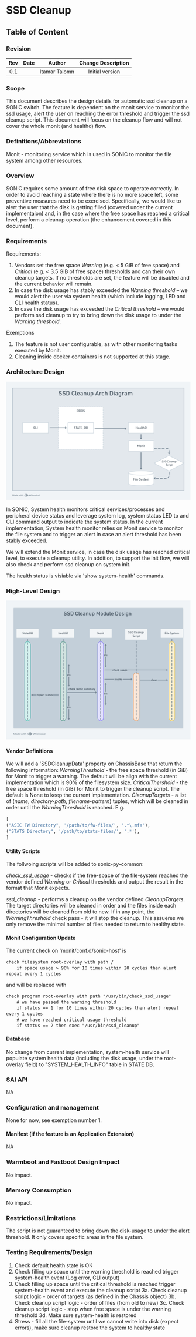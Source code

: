 # SSD Cleanup #

## Table of Content 

### Revision  
| Rev | Date             | Author                  | Change Description                                           |
|:---:|:----------------:|:-----------------------:|:------------------------------------------------------------:|
| 0.1 |                  | Itamar Talomn           | Initial version                                              |

### Scope  

This document describes the design details for automatic ssd cleanup on a SONiC switch. The feature is dependent on the monit service to monitor the ssd usage, alert the user on reaching the error threshold and trigger the ssd cleanup script. This document will focus on the cleanup flow and will not cover the whole monit (and healthd) flow.

### Definitions/Abbreviations 

Monit - monitoring service which is used in SONiC to monitor the file system among other resources.

### Overview 

SONiC requires some amount of free disk space to operate correctly. In order to avoid reaching a state where there is no more space left, some preventive measures need to be exercised. Specifically, we would like to alert the user that the disk is getting filled (covered under the current implementaion) and, in the case where the free space has reached a critical level, perform a cleanup operation (the enhancement covered in this document).

### Requirements

Requirements:

1. Vendors set the free space _Warning_ (e.g. < 5 GiB of free space) and _Critical_ (e.g. < 3.5 GiB of free space) thresholds and can their own cleanup targets. If no thresholds are set, the feature will be disabled and the current behavior will remain.
2. In case the disk usage has stably exceeded the _Warning threshold_ – we would alert the user via system health (which include logging, LED and CLI health status).
3.	In case the disk usage has exceeded the _Critical threshold_ – we would perform ssd cleanup to try to bring down the disk usage to under the _Warning threshold_.

Exemptions
1. The feature is not user configurable, as with other monitoring tasks executed by Monit.
2. Cleaning inside docker containers is not supported at this stage.

### Architecture Design 

![System chart](ssd_cleanup_arch.png "Figure 1: SSD Cleanup Arch")

In SONiC, System health monitors critical services/processes and peripheral device status and leverage system log, system status LED to and CLI command output to indicate the system status. In the current implementation, System health monitor relies on Monit service to monitor the file system and to trigger an alert in case an alert threshold has been stably exceeded.

We will extend the Monit service, in case the disk usage has reached critical level, to execute a cleanup utility.
In addition, to support the init flow, we will also check and perform ssd cleanup on system init.

The health status is visiable via 'show system-health' commands.


### High-Level Design 

![Module chart](ssd_cleanup_module.png "Figure 1: SSD Cleanup Module Design")

#### Vendor Definitions

We will add a 'SSDCleanupData' property on ChassisBase that return the following information:
_WarningThreshold_ - the free space threshold (in GiB) for Monit to trigger a warning. The default will be align with the current implementation which is 90% of the filesystem size.
_CriticalThershold_ - the free space threshold (in GiB) for Monit to trigger the cleanup script. The default is None to keep the current implementation.
_CleanupTargets_ - a list of (_name_, _directory-path_, _filename-pattern_) tuples, which will be cleaned in order until the _WarningThreshold_ is reached. E.g.
```python
[
("ASIC FW Directory", '/path/to/fw-files/', '.*\.mfa'),
("STATS Directory", '/path/to/stats-files/', '.*'),
]
```


#### Utility Scripts
The follwoing scripts will be added to sonic-py-common:

_check_ssd_usage_ - checks if the free-space of the file-system reached the vendor defined _Warning_ or _Critical_ thresholds and output the result in the format that Monit expects.

_ssd_cleanup_ - performs a cleanup on the vendor defined _CleanupTargets_. The target directories will be cleaned in order and the files inside each directories will be cleaned from old to new. If in any point, the _WarningThreshold_ check pass - it will stop the cleanup. This assueres we only remove the minimal number of files needed to return to healthy state.

#### Monit Configuration Update
The current check on 'monit/conf.d/sonic-host' is

    check filesystem root-overlay with path /
        if space usage > 90% for 10 times within 20 cycles then alert repeat every 1 cycles

and will be replaced with

    check program root-overlay with path "/usr/bin/check_ssd_usage"
        # we have passed the warning threshold
        if status == 1 for 10 times within 20 cycles then alert repeat every 1 cycles
        # we have reached critical usage threshold
        if status == 2 then exec "/usr/bin/ssd_cleanup"


#### Database

No change from current implementation, system-health service will populate system health data (including the disk usage, under the root-overlay field) to "SYSTEM_HEALTH_INFO" table in STATE DB.


### SAI API 
NA

### Configuration and management 
None for now, see exemption number 1.

#### Manifest (if the feature is an Application Extension)
NA
		
### Warmboot and Fastboot Design Impact  
No impact.

### Memory Consumption
No impact.

### Restrictions/Limitations  
The script is not guaranteed to bring down the disk-usage to under the alert threshold. It only covers specific areas in the file system.

### Testing Requirements/Design  
1. Check default health state is OK
2. Check filling up space until the warning threshold is reached trigger system-health event (Log error, CLI output)
3. Check filling up space until the critical threshold is reached trigger system-health event and execute the cleanup script
3a. Check cleanup script logic - order of targets (as defined in the Chassis object)
3b. Check cleanup script logic - order of files (from old to new)
3c. Check cleanup script logic - stop when free space is under the warning threshold
3d. Make sure system-health is restored
4. Stress - fill all the file-system until we cannot write into disk (expect errors), make sure cleanup restore the system to healthy state